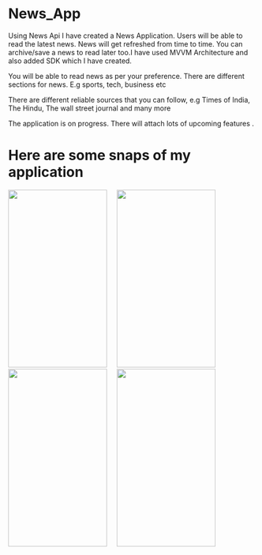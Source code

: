 # News_App

Using News Api I have created a News Application. Users will be able to read the latest news. News will get refreshed from time to time. You can archive/save a news to read later too.I have used MVVM Architecture and also added SDK which I have created. 

 You will be able to read news as per your preference. There are different sections for news. E.g sports, tech, business etc
 
 There are different reliable sources that you can follow,  e.g Times of India, The Hindu, The wall street journal and many more
 
 The application is on progress. There will attach lots of upcoming features .
 
 # Here are some snaps of my application

<p float="left">
   <img src="https://drive.google.com/uc?export=view&id=1nXHs1GmN05101Y7PLrx3VtnfzKvhSYE-" height="360" width="200"/>
   &nbsp;   &nbsp;  
   <img src="https://drive.google.com/uc?export=view&id=1nbG28o9j3VBoo6SdWy2A2yqPBhyUf8sZ" height="360" width="200"/>
   &nbsp;   &nbsp;  
   <img src="https://drive.google.com/uc?export=view&id=1nd4efKLLCIsYiyDp5jfoJ1llEDK59Oaq" height="360" width="200"/>
   &nbsp;   &nbsp;  
   <img src="https://drive.google.com/uc?export=view&id=1nbG28o9j3VBoo6SdWy2A2yqPBhyUf8sZ" height="360" width="200"/>
</p>
